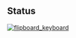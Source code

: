 ## Status

[![flipboard_keyboard](https://catalog.flipperzero.one/application/flipboard_keyboard/widget)](https://catalog.flipperzero.one/application/flipboard_keyboard/page)